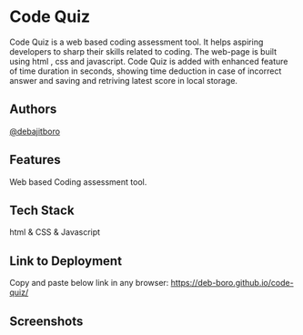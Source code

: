 # Code Quiz

Code Quiz is a web based coding assessment tool. It helps aspiring developers to sharp their skills related to coding. The web-page is built using html , css and javascript. Code Quiz is added with enhanced feature of time duration in seconds, showing time deduction in case of incorrect answer and saving and retriving latest score in local storage.

## Authors

[@debajitboro](https://www.github.com/deb-boro)

## Features

Web based Coding assessment tool.

## Tech Stack

html & CSS & Javascript

## Link to Deployment

Copy and paste below link in any browser:
https://deb-boro.github.io/code-quiz/

## Screenshots
